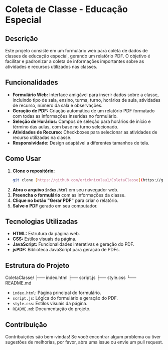 # Coleta de Classe - Educação Especial

## Descrição

Este projeto consiste em um formulário web para coleta de dados de classes de educação especial, gerando um relatório PDF. O objetivo é facilitar e padronizar a coleta de informações importantes sobre as atividades e recursos utilizados nas classes.

## Funcionalidades

- **Formulário Web:** Interface amigável para inserir dados sobre a classe, incluindo tipo de sala, ensino, turma, turno, horários de aula, atividades de recurso, número da sala e observações.
- **Geração de PDF:** Criação automática de um relatório PDF formatado com todas as informações inseridas no formulário.
- **Seleção de Horários:** Campos de seleção para horários de início e término das aulas, com base no turno selecionado.
- **Atividades de Recurso:** Checkboxes para selecionar as atividades de recurso utilizadas na classe.
- **Responsividade:** Design adaptável a diferentes tamanhos de tela.

## Como Usar

1.  **Clone o repositório:**
    ```bash
    git clone [https://github.com/ericknicolau1/ColetaClasse](https://github.com/ericknicolau1/ColetaClasse)
    ```
2.  **Abra o arquivo `index.html`** em seu navegador web.
3.  **Preencha o formulário** com as informações da classe.
4.  **Clique no botão "Gerar PDF"** para criar o relatório.
5.  **Salve o PDF** gerado em seu computador.

## Tecnologias Utilizadas

- **HTML:** Estrutura da página web.
- **CSS:** Estilos visuais da página.
- **JavaScript:** Funcionalidades interativas e geração do PDF.
- **jsPDF:** Biblioteca JavaScript para geração de PDFs.

## Estrutura do Projeto

ColetaClasse/
├── index.html
├── script.js
├── style.css
└── README.md


-   `index.html`: Página principal do formulário.
-   `script.js`: Lógica do formulário e geração do PDF.
-   `style.css`: Estilos visuais da página.
-   `README.md`: Documentação do projeto.

## Contribuição

Contribuições são bem-vindas! Se você encontrar algum problema ou tiver sugestões de melhorias, por favor, abra uma issue ou envie um pull request.

